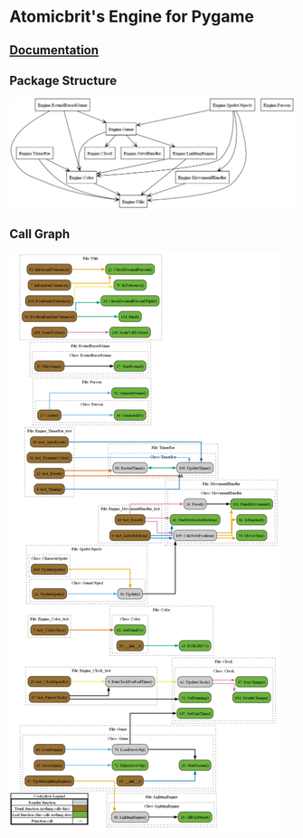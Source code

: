 # Atomicbrit's Engine for Pygame

## [Documentation](https://aedanm.github.io/AtomicbritEngine/Docs/Documentation/index.html)

## Package Structure

![Package Structure](Docs/enginePackages.png)

## Call Graph

![Call Graph](Docs/EngineCallGraph.png)
